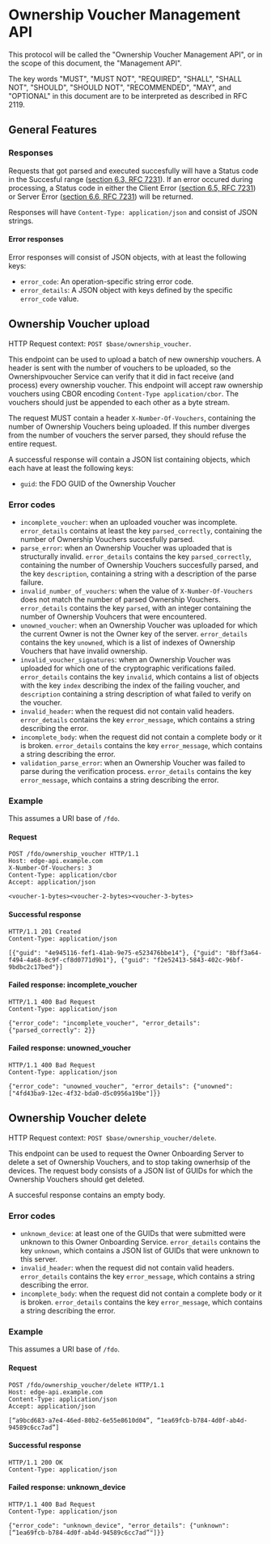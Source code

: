 # Ownership Voucher Management API

This protocol will be called the "Ownership Voucher Management API", or in the scope of this document, the "Management API".

The key words "MUST", "MUST NOT", "REQUIRED", "SHALL", "SHALL
NOT", "SHOULD", "SHOULD NOT", "RECOMMENDED",  "MAY", and
"OPTIONAL" in this document are to be interpreted as described in
RFC 2119.

## General Features

### Responses

Requests that got parsed and executed succesfully will have a Status code in the Succesful range ([section 6.3, RFC 7231](https://datatracker.ietf.org/doc/html/rfc7231#section-6.3)).
If an error occured during processing, a Status code in either the Client Error ([section 6.5, RFC 7231](https://datatracker.ietf.org/doc/html/rfc7231#section-6.5)) or Server Error ([section 6.6, RFC 7231](https://datatracker.ietf.org/doc/html/rfc7231#section-6.6)) will be returned.

Responses will have `Content-Type: application/json` and consist of JSON strings.

#### Error responses

Error responses will consist of JSON objects, with at least the following keys:

- `error_code`: An operation-specific string error code.
- `error_details`: A JSON object with keys defined by the specific `error_code` value.

## Ownership Voucher upload

HTTP Request context: `POST $base/ownership_voucher`.

This endpoint can be used to upload a batch of new ownership vouchers.
A header is sent with the number of vouchers to be uploaded, so the Ownershipvoucher Service can verify that it did in fact receive (and process) every ownership voucher.
This endpoint will accept raw ownership vouchers using CBOR encoding `Content-Type application/cbor`.
The vouchers should just be appended to each other as a byte stream.

The request MUST contain a header `X-Number-Of-Vouchers`, containing the number of Ownership Vouchers being uploaded.
If this number diverges from the number of vouchers the server parsed, they should refuse the entire request.

A successful response will contain a JSON list containing objects, which each have at least the following keys:

- `guid`: the FDO GUID of the Ownership Voucher

### Error codes

- `incomplete_voucher`: when an uploaded voucher was incomplete. `error_details` contains at least the key `parsed_correctly`, containing the number of Ownership Vouchers succesfully parsed.
- `parse_error`: when an Ownership Voucher was uploaded that is structurally invalid. `error_details` contains the key `parsed_correctly`, containing the number of Ownership Vouchers succesfully parsed, and the key `description`, containing a string with a description of the parse failure.
- `invalid_number_of_vouchers`: when the value of `X-Number-Of-Vouchers` does not match the number of parsed Ownership Vouchers. `error_details` contains the key `parsed`, with an integer containing the number of Ownership Vouhcers that were encountered.
- `unowned_voucher`: when an Ownership Voucher was uploaded for which the current Owner is not the Owner key of the server. `error_details` contains the key `unowned`, which is a list of indexes of Ownership Vouchers that have invalid ownership.
- `invalid_voucher_signatures`: when an Ownership Voucher was uploaded for which one of the cryptographic verifications failed. `error_details` contains the key `invalid`, which contains a list of objects with the key `index` describing the index of the failing voucher, and `description` containing a string description of what failed to verify on the voucher.
- `invalid_header`: when the request did not contain valid headers. `error_details` contains the key `error_message`, which contains a string describing the error.
- `incomplete_body`: when the request did not contain a complete body or it is broken. `error_details` contains the key `error_message`, which contains a string describing the error.
- `validation_parse_error`: when an Ownership Voucher was failed to parse during the verification process. `error_details` contains the key `error_message`, which contains a string describing the error.


### Example

This assumes a URI base of `/fdo`.

#### Request

``` HTTP
POST /fdo/ownership_voucher HTTP/1.1
Host: edge-api.example.com
X-Number-Of-Vouchers: 3
Content-Type: application/cbor
Accept: application/json

<voucher-1-bytes><voucher-2-bytes><voucher-3-bytes>
```

#### Successful response

``` HTTP
HTTP/1.1 201 Created
Content-Type: application/json

[{"guid": "4e945116-fef1-41ab-9e75-e523476bbe14"}, {"guid": "8bff3a64-f494-4a68-8c9f-cf8d0771d9b1"}, {"guid": "f2e52413-5843-402c-96bf-9bdbc2c17bed"}]
```

#### Failed response: incomplete_voucher

``` HTTP
HTTP/1.1 400 Bad Request
Content-Type: application/json

{"error_code": "incomplete_voucher", "error_details": {"parsed_correctly": 2}}
```

#### Failed response: unowned_voucher

``` HTTP
HTTP/1.1 400 Bad Request
Content-Type: application/json

{"error_code": "unowned_voucher", "error_details": {"unowned": ["4fd43ba9-12ec-4f32-bda0-d5c0956a19be"]}}
```

## Ownership Voucher delete

HTTP Request context: `POST $base/ownership_voucher/delete`.

This endpoint can be used to request the Owner Onboarding Server to delete a set of Ownership Vouchers, and to stop taking ownerhsip of the devices.
The request body consists of a JSON list of GUIDs for which the Ownership Vouchers should get deleted.

A succesful response contains an empty body.

### Error codes

- `unknown_device`: at least one of the GUIDs that were submitted were unknown to this Owner Onboarding Service. `error_details` contains the key `unknown`, which contains a JSON list of GUIDs that were unknown to this server.
- `invalid_header`: when the request did not contain valid headers. `error_details` contains the key `error_message`, which contains a string describing the error.
- `incomplete_body`: when the request did not contain a complete body or it is broken. `error_details` contains the key `error_message`, which contains a string describing the error.

### Example

This assumes a URI base of `/fdo`.

#### Request

``` HTTP
POST /fdo/ownership_voucher/delete HTTP/1.1
Host: edge-api.example.com
Content-Type: application/json
Accept: application/json

[“a9bcd683-a7e4-46ed-80b2-6e55e8610d04”, “1ea69fcb-b784-4d0f-ab4d-94589c6cc7ad”]
```

#### Successful response

``` HTTP
HTTP/1.1 200 OK
Content-Type: application/json
```

#### Failed response: unknown_device

``` HTTP
HTTP/1.1 400 Bad Request
Content-Type: application/json

{"error_code": "unknown_device", "error_details": {"unknown": [“1ea69fcb-b784-4d0f-ab4d-94589c6cc7ad”"]}}
```
